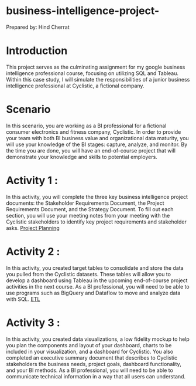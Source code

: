 # business-intelligence-project-

Prepared by: Hind Cherrat

# Introduction
This project serves as the culminating assignment for my google business intelligence professional  course, focusing on utilizing SQL and Tableau. Within this case study, I
will simulate the responsibilities of a junior business intelligence professional at Cyclistic, a fictional company.

# Scenario
In this scenario, you are working as a BI professional for a fictional consumer electronics and fitness company, Cyclistic. In order to provide your team with both BI business value and organizational data maturity, you will use your knowledge of the BI stages: capture, analyze, and monitor. By the time you are done, you will have an end-of-course project that will demonstrate your knowledge and skills to potential employers.

# Activity 1 : 
In this activity, you will complete the three key business intelligence project documents: the Stakeholder Requirements Document, the Project Requirements Document, and the Strategy Document. To fill out each section, you will use your meeting notes from your meeting with the Cyclistic stakeholders to identify key project requirements and stakeholder asks. 
[Project Planning](https://github.com/chnd-art/business-intelligence-project-/blob/main/Project%20Planning.pdf)


# Activity 2 :
In this activity, you created target tables to consolidate and store the data you pulled from the Cyclistic datasets. These tables will allow you to develop a dashboard using Tableau in the upcoming end-of-course project activities in the next course. As a BI professional, you will need to be able to use programs such as BigQuery and Dataflow to move and analyze data with SQL. 
[ETL](https://github.com/chnd-art/business-intelligence-project-/blob/main/ETL.txt)



# Activity 3 :
In this activity, you created data visualizations, a low fidelity mockup to help you plan the components and layout of your dashboard, charts to be included in your visualization, and a dashboard for Cyclistic. You also completed an executive summary document that describes to Cyclistic stakeholders the business needs, project goals, dashboard functionality, and your BI methods. As a BI professional, you will need to be able to communicate technical information in a way that all users can understand.
